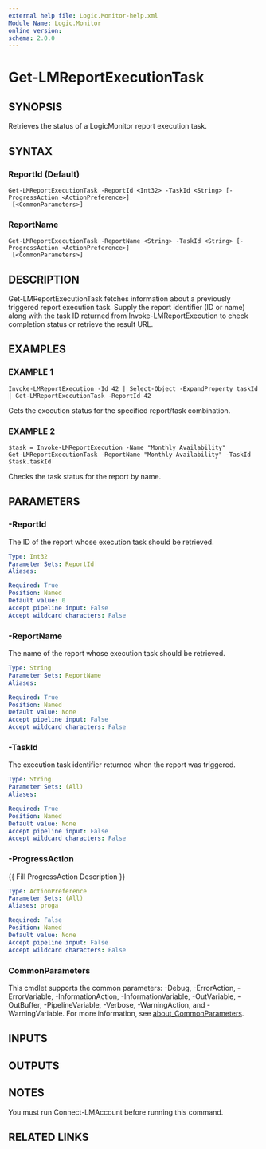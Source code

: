 ```yaml
---
external help file: Logic.Monitor-help.xml
Module Name: Logic.Monitor
online version:
schema: 2.0.0
---
```


# Get-LMReportExecutionTask

## SYNOPSIS
Retrieves the status of a LogicMonitor report execution task.

## SYNTAX

### ReportId (Default)
```
Get-LMReportExecutionTask -ReportId <Int32> -TaskId <String> [-ProgressAction <ActionPreference>]
 [<CommonParameters>]
```

### ReportName
```
Get-LMReportExecutionTask -ReportName <String> -TaskId <String> [-ProgressAction <ActionPreference>]
 [<CommonParameters>]
```

## DESCRIPTION
Get-LMReportExecutionTask fetches information about a previously triggered report execution task.
Supply the report identifier (ID or name) along with the task ID returned from
Invoke-LMReportExecution to check completion status or retrieve the result URL.

## EXAMPLES

### EXAMPLE 1
```
Invoke-LMReportExecution -Id 42 | Select-Object -ExpandProperty taskId | Get-LMReportExecutionTask -ReportId 42
```

Gets the execution status for the specified report/task combination.

### EXAMPLE 2
```
$task = Invoke-LMReportExecution -Name "Monthly Availability"
Get-LMReportExecutionTask -ReportName "Monthly Availability" -TaskId $task.taskId
```

Checks the task status for the report by name.

## PARAMETERS

### -ReportId
The ID of the report whose execution task should be retrieved.

```yaml
Type: Int32
Parameter Sets: ReportId
Aliases:

Required: True
Position: Named
Default value: 0
Accept pipeline input: False
Accept wildcard characters: False
```

### -ReportName
The name of the report whose execution task should be retrieved.

```yaml
Type: String
Parameter Sets: ReportName
Aliases:

Required: True
Position: Named
Default value: None
Accept pipeline input: False
Accept wildcard characters: False
```

### -TaskId
The execution task identifier returned when the report was triggered.

```yaml
Type: String
Parameter Sets: (All)
Aliases:

Required: True
Position: Named
Default value: None
Accept pipeline input: False
Accept wildcard characters: False
```

### -ProgressAction
{{ Fill ProgressAction Description }}

```yaml
Type: ActionPreference
Parameter Sets: (All)
Aliases: proga

Required: False
Position: Named
Default value: None
Accept pipeline input: False
Accept wildcard characters: False
```

### CommonParameters
This cmdlet supports the common parameters: -Debug, -ErrorAction, -ErrorVariable, -InformationAction, -InformationVariable, -OutVariable, -OutBuffer, -PipelineVariable, -Verbose, -WarningAction, and -WarningVariable. For more information, see [about_CommonParameters](http://go.microsoft.com/fwlink/?LinkID=113216).

## INPUTS

## OUTPUTS

## NOTES
You must run Connect-LMAccount before running this command.

## RELATED LINKS
